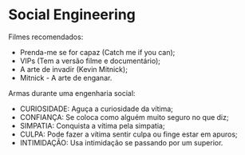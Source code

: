 # Social Engineering

Filmes recomendados:

- Prenda-me se for capaz (Catch me if you can);
- VIPs (Tem a versão filme e documentário);
- A arte de invadir (Kevin Mitnick);
- Mitnick - A arte de enganar.

Armas durante uma engenharia social:

- CURIOSIDADE: Aguça a curiosidade da vítima;
- CONFIANÇA: Se coloca como alguém muito seguro no que diz;
- SIMPATIA: Conquista a vítima pela simpatia;
- CULPA: Pode fazer a vítima sentir culpa ou finge estar em apuros;
- INTIMIDAÇÃO: Usa intimidação se passando por um superior.
